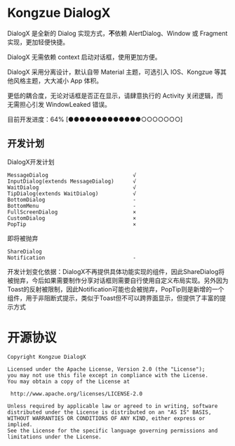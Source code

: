 # Kongzue DialogX
DialogX 是全新的 Dialog 实现方式，**不**依赖 AlertDialog、Window 或 Fragment 实现，更加轻便快捷。

DialogX 无需依赖 context 启动对话框，使用更加方便。

DialogX 采用分离设计，默认自带 Material 主题，可选引入 IOS、Kongzue 等其他风格主题，大大减小 App 体积。

更低的耦合度，无论对话框是否正在显示，请肆意执行的 Activity 关闭逻辑，而无需担心引发 WindowLeaked 错误。

目前开发进度：64% [●●●●●●●●●●●●●○○○○○○○]

## 开发计划

DialogX开发计划

    MessageDialog                           √
    InputDialog(extends MessageDialog)      √
    WaitDialog                              √
    TipDialog(extends WaitDialog)           √
    BottomDialog                            -
    BottomMenu                              -
    FullScreenDialog                        ×
    CustomDialog                            ×
    PopTip                                  ×

即将被抛弃

    ShareDialog
    Notification                            -


开发计划变化依据：DialogX不再提供具体功能实现的组件，因此ShareDialog将被抛弃，今后如果需要制作分享对话框则需要自行使用自定义布局实现。另外因为Toast的反射被限制，因此Notification可能也会被抛弃，PopTip则是新增的一个组件，用于非阻断式提示，类似于Toast但不可以跨界面显示，但提供了丰富的提示方式

# 开源协议
```
Copyright Kongzue DialogX

Licensed under the Apache License, Version 2.0 (the "License");
you may not use this file except in compliance with the License.
You may obtain a copy of the License at

 http://www.apache.org/licenses/LICENSE-2.0

Unless required by applicable law or agreed to in writing, software
distributed under the License is distributed on an "AS IS" BASIS,
WITHOUT WARRANTIES OR CONDITIONS OF ANY KIND, either express or implied.
See the License for the specific language governing permissions and
limitations under the License.
```